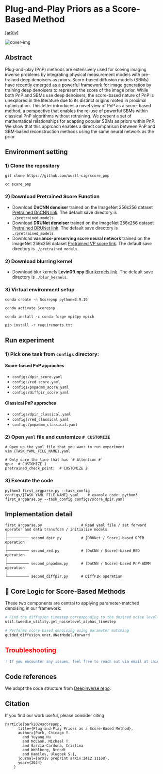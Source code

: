 # Plug-and-Play Priors as a Score-Based Method

<!-- ![result-gif1](./figures/thumbnail.gif) -->
<!-- <img src="./figures/thumbnail.gif" autoplay="false" loop="false"> -->
<!--
![result-gif1](./figures/inpainting.gif)
![result-git2](./figures/super_resolution.gif)
-->

[[arXiv]](https://arxiv.org/abs/2412.11108)

![cover-img](./figures/cover.png)


## Abstract
Plug-and-play (PnP) methods are extensively used for solving imaging inverse problems by integrating physical measurement models with pre-trained deep denoisers as priors. Score-based diffusion models (SBMs) have recently emerged as a powerful framework for image generation by training deep denoisers to represent the score of the image prior. While both PnP and SBMs use deep denoisers, the score-based nature of PnP is unexplored in the literature due to its distinct origins rooted in proximal optimization. This letter introduces a novel view of PnP as a score-based method, a perspective that enables the re-use of powerful SBMs within classical PnP algorithms without retraining. We present a set of mathematical relationships for adapting popular SBMs as priors within PnP. We show that this approach enables a direct comparison between PnP and SBM-based reconstruction methods using the same neural network as the prior.


## Environment setting

### 1) Clone the repository
```
git clone https://github.com/wustl-cig/score_pnp

cd score_pnp
```

### 2) Download Pretrained Score Function

- Download **DnCNN denoiser** trained on the ImageNet 256x256 dataset [Pretrained DnCNN link](https://huggingface.co/deepinv/dncnn/resolve/main/dncnn_sigma2_color.pth?download=true). The default save directory is `./pretrained_models`.
- Download **DRUNet denoiser** trained on the ImageNet 256x256 dataset [Pretrained DRUNet link](https://huggingface.co/deepinv/drunet/resolve/main/drunet_color.pth?download=true). The default save directory is `./pretrained_models`.
- Download **variance-preserving score neural network** trained on the ImageNet 256x256 dataset [Pretrained VP score link](https://drive.google.com/drive/folders/1jElnRoFv7b31fG0v6pTSQkelbSX3xGZh). The default save directory is `./pretrained_models`.

### 2) Download blurring kernel

- Download blur kernels **Levin09.npy** [Blur kernels link](https://github.com/ofsoundof/GRL-Image-Restoration/blob/3123fcadfee2107d813c5e8fff58227f14c989bc/utils/blur_kernels/Levin09.npy). The default save directory is `./blur_kernels`.


### 3) Virtual environment setup
```
conda create -n Scorepnp python=3.9.19

conda activate Scorepnp

conda install -c conda-forge mpi4py mpich

pip install -r requirements.txt
```

## Run experiment

### 1) Pick one task from `configs` directory:

#### Score-based PnP approches

  - `configs/dpir_score.yaml`
  - `configs/red_score.yaml`
  - `configs/pnpadmm_score.yaml`
  - `configs/diffpir_score.yaml`

#### Classical PnP approches

  - `configs/dpir_classical.yaml`
  - `configs/red_classical.yaml`
  - `configs/pnpadmm_classical.yaml`

### 2) Open `yaml` file and customize `# CUSTOMIZE`

```
# Open up the yaml file that you want to run experiment
vim {TASK_YAML_FILE_NAME}.yaml

# Only care the line that has `# Attention #`
gpu:  # CUSTOMIZE 1
pretrained_check_point:  # CUSTOMIZE 2
```

### 3) Execute the code
```
python3 first_argparse.py --task_config configs/{TASK_YAML_FILE_NAME}.yaml    # example code: python3 first_argparse.py --task_config configs/score_dpir.yaml
```

## Implementation detail

```
first_argparse.py                  # Read yaml file / set forward operator and data transform / initialize models
│   
├────────── second_dpir.py         # [DRUNet / Score]-based DPIR operation
│   
├────────── second_red.py          # [DnCNN / Score]-based RED operation
│   
├────────── second_pnpadmm.py      # [DnCNN / Score]-based PnP-ADMM operation
│   
└────────── second_diffpir.py      # DiffPIR operation
```

## 🔑 Core Logic for Score-Based Methods

These two components are central to applying parameter-matched denoising in our framework:

```python
# Find the diffusion timestep corresponding to the desired noise level(s) to denoise.
util.tweedie_utility.get_noiselevel_alphas_timestep

# Performs score-based denoising using parameter matching
guided_diffusion.unet.UNetModel.forward
```


<h2 style="color:red;">Troubleshooting</h2>

```diff
! If you encounter any issues, feel free to reach out via email at chicago@wustl.edu. 
```



## Code references

We adopt the code structure from [Deepinverse repo](https://deepinv.github.io/deepinv/index.html).

## Citation

If you find our work useful, please consider citing

```
@article{park2024scorepnp,
	  title={Plug-and-Play Priors as a Score-Based Method},
	  author={Park, Chicago Y.
		and Yuyang Hu
		and McCann, Michael T.
		and Garcia-Cardona, Cristina
		and Wohlberg, Brendt
		and Kamilov, Ulugbek S.},
	  journal={arXiv preprint arXiv:2412.11108},
	  year={2024}
	}
```


